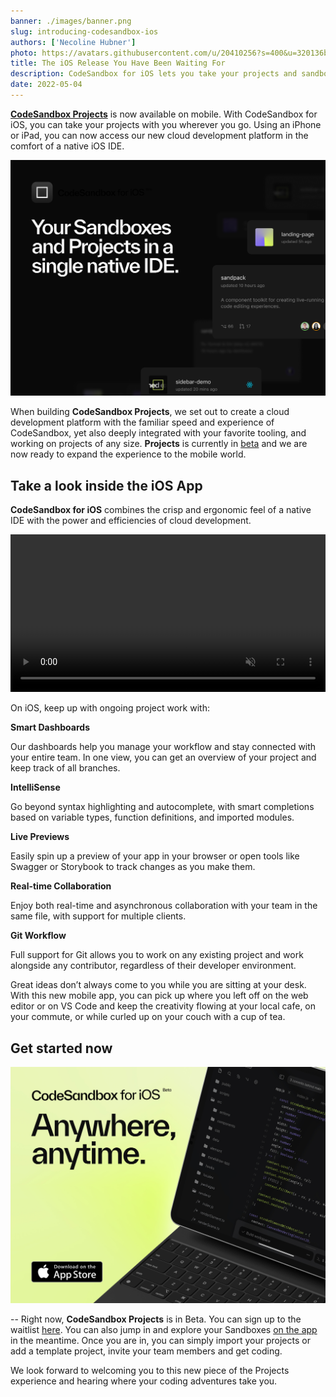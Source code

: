 ```yaml
---
banner: ./images/banner.png
slug: introducing-codesandbox-ios
authors: ['Necoline Hubner']
photo: https://avatars.githubusercontent.com/u/20410256?s=400&u=320136b3c19477e45debac674c72ce783409898f&v=4
title: The iOS Release You Have Been Waiting For
description: CodeSandbox for iOS lets you take your projects and sandboxes with you wherever you go. Using an iPhone or iPad, you can now access our new cloud development platform in the comfort of a native iOS IDE..
date: 2022-05-04
---
```


[**CodeSandbox Projects**](https://codesandbox.io/post/announcing-codesandbox-projects) is now available on mobile. With CodeSandbox for iOS, you can take your projects with you wherever you go. Using an iPhone or iPad, you can now access our new cloud development platform in the comfort of a native iOS IDE.

![sandboxes and projects](./images/sandboxes-projects.png)



When building **CodeSandbox Projects**, we set out to create a cloud development platform with the familiar speed and experience of CodeSandbox, yet also deeply integrated with your favorite tooling, and working on projects of any size. **Projects** is currently in [beta](https://projects.codesandbox.io/) and we are now ready to expand the experience to the mobile world.


## Take a look inside the iOS App

**CodeSandbox for iOS** combines the crisp and ergonomic feel of a native IDE with the power and efficiencies of cloud development.

<video autoplay loop muted playsinline width="100%">
  <source src="./images/iOS-Intro.mp4" type="video/mp4">
</video>



On iOS, keep up with ongoing project work with:

**Smart Dashboards**

Our dashboards help you manage your workflow and stay connected with your entire team. In one view, you can get an overview of your project and keep track of all branches.

**IntelliSense**

Go beyond syntax highlighting and autocomplete, with smart completions based on variable types, function definitions, and imported modules.

**Live Previews**

Easily spin up a preview of your app in your browser or open tools like Swagger or Storybook to track changes as you make them. 

**Real-time Collaboration**

Enjoy both real-time and asynchronous collaboration with your team in the same file, with support for multiple clients.

**Git Workflow**

Full support for Git allows you to work on any existing project and work alongside any contributor, regardless of their developer environment.

Great ideas don’t always come to you while you are sitting at your desk. With this new mobile app, you can pick up where you left off on the web editor or on VS Code and keep the creativity flowing at your local cafe, on your commute, or while curled up on your couch with a cup of tea.

## Get started now

<a 
  href="https://apps.apple.com/us/app/play-js-javascript-ide/id1423330822">
  ![anytime, anywhere](./images/anytime-anywhere.png)
</a>


--
Right now, **CodeSandbox Projects** is in Beta. You can sign up to the waitlist [here](https://codesandbox.io/ios). You can also jump in and explore your Sandboxes [on the app](https://apps.apple.com/us/app/play-js-javascript-ide/id1423330822) in the meantime. Once you are in, you can simply import your projects or add a template project, invite your team members and get coding. 

We look forward to welcoming you to this new piece of the Projects experience and hearing where your coding adventures take you.
